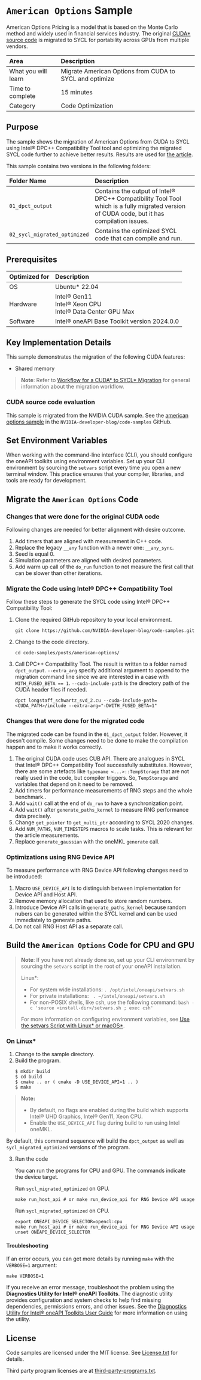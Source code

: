 ﻿# `American Options` Sample

American Options Pricing is a model that is based on the Monte Carlo method and widely used in financial services industry.
The original [CUDA* source code](https://github.com/NVIDIA-developer-blog/code-samples/tree/master/posts/american-options) is migrated to SYCL for portability across GPUs from multiple vendors.

| Area                       | Description
|:---                        |:---
| What you will learn        | Migrate American Options from CUDA to SYCL and optimize
| Time to complete           | 15 minutes
| Category                   | Code Optimization

## Purpose

The sample shows the migration of American Options from CUDA to SYCL
using Intel® DPC++ Compatibility Tool tool and optimizing the migrated SYCL code
further to achieve better results. Results are used for [the article](https://www.intel.com/content/www/us/en/developer/articles/technical/onemkl-random-number-generator-device-routines.html).

This sample contains two versions in the following folders:

| Folder Name                   | Description
|:---                           |:---
| `01_dpct_output`              | Contains the output of Intel® DPC++ Compatibility Tool Tool which is a fully migrated version of CUDA code, but it has compilation issues.
| `02_sycl_migrated_optimized`  | Contains the optimized SYCL code that can compile and run.

## Prerequisites

| Optimized for         | Description
|:---                   |:---
| OS                    | Ubuntu* 22.04
| Hardware              | Intel® Gen11 <br> Intel® Xeon CPU <br> Intel® Data Center GPU Max
| Software              | Intel® oneAPI Base Toolkit version 2024.0.0

## Key Implementation Details

This sample demonstrates the migration of the following CUDA features: 

- Shared memory

>  **Note**: Refer to [Workflow for a CUDA* to SYCL* Migration](
https://www.intel.com/content/www/us/en/developer/tools/oneapi/training/cuda-sycl-migration-workflow.html) for general information about the migration workflow.

### CUDA source code evaluation

This sample is migrated from the NVIDIA CUDA sample.
See the [american options sample](
https://github.com/NVIDIA-developer-blog/code-samples/tree/master/posts/american-options)
in the `NVIDIA-developer-blog/code-samples` GitHub.

## Set Environment Variables

When working with the command-line interface (CLI), you should configure the
oneAPI toolkits using environment variables. Set up your CLI environment by
sourcing the `setvars` script every time you open a new terminal window. This
practice ensures that your compiler, libraries, and tools are ready for development.

## Migrate the `American Options` Code

### Changes that were done for the original CUDA code

Following changes are needed for better alignment with desire outcome.

1. Add timers that are aligned with measurement in C++ code.
2. Replace the legacy `__any` function with a newer one: `__any_sync`.
3. Seed is equal 0.
4. Simulation parameters are aligned with desired parameters.
5. Add warm up call of the `do_run` function to not measure the first call
   that can be slower than other iterations.

### Migrate the Code using Intel® DPC++ Compatibility Tool

Follow these steps to generate the SYCL code using Intel® DPC++ Compatibility Tool:

1. Clone the required GitHub repository to your local environment.
   ```
   git clone https://github.com/NVIDIA-developer-blog/code-samples.git
   ```
2. Change to the code directory.
   ```
   cd code-samples/posts/american-options/
   ```
3. Call DPC++ Compatibility Tool. The result is written to a folder named `dpct_output`.
   `--extra_arg` specify additional argument to append to the migration command line
   since we are interested in a case with `WITH_FUSED_BETA == 1`.
   `--cuda-include-path` is the directory path of the CUDA header files if needed.
   ```
   dpct longstaff_schwartz_svd_2.cu --cuda-include-path=<CUDA_PATH>/include --extra-arg="-DWITH_FUSED_BETA=1"
   ```

### Changes that were done for the migrated code

The migrated code can be found in the `01_dpct_output` folder. However, it doesn't compile.
Some changes need to be done to make the compilation happen and to make it works
correctly.

1. The original CUDA code uses CUB API. There are analogues in SYCL that
   Intel® DPC++ Compatibility Tool successfully substitutes. However, there are
   some artefacts like `typename <...>::TempStorage` that are not really used in
   the code, but compiler triggers. So, `TempStorage` and variables that depend on it
   need to be removed.
2. Add timers for performance measurements of RNG steps and the whole benchmark..
3. Add `wait()` call at the end of `do_run` to have a synchronization point.
4. Add `wait()` after `generate_paths_kernel` to measure RNG performance data precisely.
5. Change `get_pointer` to `get_multi_ptr` according to SYCL 2020 changes.
6. Add `NUM_PATHS`, `NUM_TIMESTEPS` macros to scale tasks. This is relevant
   for the article measurements.
7. Replace `generate_gaussian` with the oneMKL `generate` call.

### Optimizations using RNG Device API

To measure performance with RNG Device API following changes need to be introduced:
1. Macro `USE_DEVICE_API` is to distinguish between implementation for Device API and Host API.
2. Remove memory allocation that used to store random numbers.
3. Introduce Device API calls in `generate_paths_kernel` because random nubers can
   be generated within the SYCL kernel and can be used immediately to generate paths.
4. Do not call RNG Host API as a separate call.

## Build the `American Options` Code for CPU and GPU

> **Note**: If you have not already done so, set up your CLI
> environment by sourcing  the `setvars` script in the root of your oneAPI installation.
>
> Linux*:
> - For system wide installations: `. /opt/intel/oneapi/setvars.sh`
> - For private installations: ` . ~/intel/oneapi/setvars.sh`
> - For non-POSIX shells, like csh, use the following command: `bash -c 'source <install-dir>/setvars.sh ; exec csh'`
>
> For more information on configuring environment variables, see [Use the setvars Script with Linux* or macOS*](https://www.intel.com/content/www/us/en/develop/documentation/oneapi-programming-guide/top/oneapi-development-environment-setup/use-the-setvars-script-with-linux-or-macos.html).

### On Linux*

1. Change to the sample directory.
2. Build the program.
   ```
   $ mkdir build
   $ cd build
   $ cmake .. or ( cmake -D USE_DEVICE_API=1 .. )
   $ make
   ```
>**Note:** 
> - By default, no flags are enabled during the build which supports
    Intel® UHD Graphics, Intel® Gen11, Xeon CPU.
> - Enable the `USE_DEVICE_API` flag during build to run using Intel oneMKL.
   
By default, this command sequence will build the `dpct_output` as well as `sycl_migrated_optimized` versions of the program.

3. Run the code

   You can run the programs for CPU and GPU. The commands indicate the device target.

      Run `sycl_migrated_optimized` on GPU.
      ```
      make run_host_api # or make run_device_api for RNG Device API usage
      ```
      Run `sycl_migrated_optimized` on CPU.
      ```
      export ONEAPI_DEVICE_SELECTOR=opencl:cpu
      make run_host_api # or make run_device_api for RNG Device API usage
      unset ONEAPI_DEVICE_SELECTOR
      ```
#### Troubleshooting

If an error occurs, you can get more details by running `make` with
the `VERBOSE=1` argument:
```
make VERBOSE=1
```
If you receive an error message, troubleshoot the problem using the
**Diagnostics Utility for Intel® oneAPI Toolkits**. The diagnostic utility
provides configuration and system checks to help find missing dependencies,
permissions errors, and other issues. See the
[Diagnostics Utility for Intel® oneAPI Toolkits User Guide](
https://www.intel.com/content/www/us/en/docs/oneapi/user-guide-diagnostic-utility/2024-0/overview.html)
for more information on using the utility.

## License
Code samples are licensed under the MIT license. See
[License.txt](https://github.com/oneapi-src/oneAPI-samples/blob/master/License.txt) for details.

Third party program licenses are at [third-party-programs.txt](https://github.com/oneapi-src/oneAPI-samples/blob/master/third-party-programs.txt).


